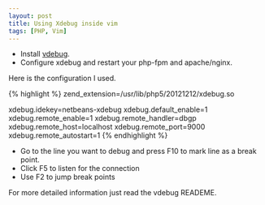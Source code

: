 ```yaml
---
layout: post
title: Using Xdebug inside vim
tags: [PHP, Vim]
---
```


- Install [vdebug](https://github.com/joonty/vdebug).
- Configure xdebug and restart your php-fpm and apache/nginx.

Here is the configuration I used.

{% highlight %}
zend_extension=/usr/lib/php5/20121212/xdebug.so

xdebug.idekey=netbeans-xdebug
xdebug.default_enable=1
xdebug.remote_enable=1
xdebug.remote_handler=dbgp
xdebug.remote_host=localhost
xdebug.remote_port=9000
xdebug.remote_autostart=1
{% endhighlight %}

- Go to the line you want to debug and press F10 to mark line as a break point.
- Click F5 to listen for the connection
- Use F2 to jump break points


For more detailed information just read the vdebug READEME.
